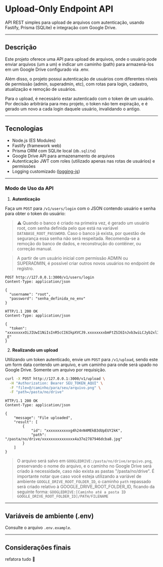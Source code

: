 # Upload-Only Endpoint API

API REST simples para upload de arquivos com autenticação, usando Fastify, Prisma (SQLite) e integração com Google Drive.

---

## Descrição

Este projeto oferece uma API para upload de arquivos, onde o usuário pode enviar arquivos (um a um) e indicar um caminho (path) para armazená-los em um Google Drive configurado via .env.

Além disso, o projeto possui autenticação de usuários com diferentes níveis de permissão (admin, superadmin, etc), com rotas para login, cadastro, atualização e remoção de usuários.

Para o upload, é necessário estar autenticado com o token de um usuário. Por decisão arbitrária para meu projeto, o token não tem expiração, e é gerado um novo a cada login daquele usuário, invalidando o antigo.

---

## Tecnologias

- Node.js (ES Modules)  
- Fastify (framework web)  
- Prisma ORM com SQLite local (`db.sqlite`)  
- Google Drive API para armazenamento de arquivos  
- Autenticação JWT com roles (utilizado apenas nas rotas de usuários) e permissões  
- Logging customizado ([logging-js](https://github.com/adriankubinyete/logging-js))

---

### Modo de Uso da API

1. **Autenticação**

Faça um `POST` para `/v1/users/login` com o JSON contendo usuário e senha para obter o token do usuário:
> ⚠️ Quando o banco é criado na primeira vez, é gerado um usuário root, com senha definida pelo que está na variável `DATABASE_ROOT_PASSWORD`. Caso o banco já exista, por questão de segurança essa senha não será respeitada. Recomenda-se a remoção do banco de dados, e reconstrução do contêiner, ou correção manual.

> A partir de um usuário inicial com permissão ADMIN ou SUPERADMIN, é possível criar outros novos usuários no endpoint de registro.

```http
POST http://127.0.0.1:3000/v1/users/login
Content-Type: application/json

{
  "username": "root",
  "password": "senha_definida_no_env"
}
```

```http
HTTP/1.1 200 OK
Content-Type: application/json

{
  "token": "xxxxxxxxOiJIUwI1NiIsInR5cCI6IkpXVCJ9.xxxxxxxxbmFtZSI6InJvb3wiLCJyb2xlIjoic3VwZXJhZG1pbiIsImlhdCI6MTc1MzQ3MDc2NH0.xxxxxxxx91WR0rMfifAYiiYNOjEsr_he2wQdT8dI-_E"
}
```

2. **Realizando um upload**

Utilizando um token autenticado, envie um `POST` para `/v1/upload`, sendo este um form data contendo um arquivo, e um caminho para onde será upado no Google Drive. Somente um arquivo por requisição.

```sh
curl -X POST http://127.0.0.1:3000/v1/upload \
  -H "Authorization: Bearer SEU_TOKEN_AQUI" \
  -F "file=@/caminho/para/seu/arquivo.png" \
  -F "path=/pasta/no/drive"
```

```http
HTTP/1.1 200 OK
Content-Type: application/json

{
    "message": "File uploaded",
    "result": [
        {
            "id": "xxxxxxxxxxxg4h24nN4MEkB3dUpEUY2kK",
            "path": "/pasta/no/drive/xxxxxxxxxxxxxxx4a37e2787946dcba8.jpg"
        }
    ]
}
```

> O arquivo será salvo em `GOOGLEDRIVE:/pasta/no/drive/arquivo.png`, preservando o nome do arquivo, e o caminho no Google Drive será criado à necessidade, caso não exista as pastas "/pasta/no/drive". É importante notar que caso você esteja utilizando a variável de ambiente `GOOGLE_DRIVE_ROOT_FOLDER_ID`, o caminho `path` repassado será criado relativo à GOOGLE_DRIVE_ROOT_FOLDER_ID, ficando da seguinte forma: `GOOGLEDRIVE:[Caminho até a pasta ID GOOGLE_DRIVE_ROOT_FOLDER_ID]/PATH/FILENAME`

---

## Variáveis de ambiente (.env)

Consulte o arquivo `.env.example`.

---

## Considerações finais

refatora tudo 🤷
